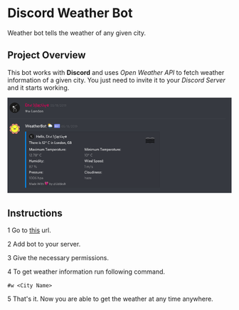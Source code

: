 # Discord Weather Bot

Weather bot tells the weather of any given city.

## Project Overview

This bot works with **Discord** and uses *Open Weather API*  to fetch weather information of a given city. You just need to invite it to your *Discord Server* and it starts working.

<p>
    <img src='./images/image1.png' />
</p>

## Instructions

1 Go to [this](https://discordapp.com/oauth2/authorize?&client_id=560817962291036161&scope=bot&permissions=8) url.

2 Add bot to your server.

3 Give the necessary permissions.

4 To get weather information run following command.

```
#w <City Name>
```

5 That's it. Now you are able to get the weather at any time anywhere.